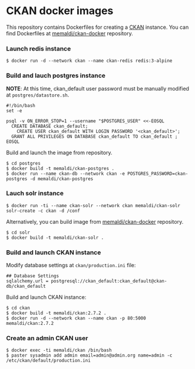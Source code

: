 # CKAN docker images

This repository contains Dockerfiles for creating a [CKAN](http://ckan.org) instance. You can find Dockerfiles at [memaldi/ckan-docker](https://github.com/memaldi/ckan-docker) repository.

### Launch redis instance

```
$ docker run -d --network ckan --name ckan-redis redis:3-alpine
```

### Build and lauch postgres instance

**NOTE**: At this time, ckan_default user password must be manually modified at `postgres/datastore.sh`.

```
#!/bin/bash
set -e

psql -v ON_ERROR_STOP=1 --username "$POSTGRES_USER" <<-EOSQL
  CREATE DATABASE ckan_default;
 	CREATE USER ckan_default WITH LOGIN PASSWORD '<ckan_default>';
  GRANT ALL PRIVILEGES ON DATABASE ckan_default TO ckan_default ;
EOSQL
```

Build and launch the image from repository.

```
$ cd postgres
$ docker build -t memaldi/ckan-postgres .
$ docker run --name ckan-db --network ckan -e POSTGRES_PASSWORD=ckan-postgres -d memaldi/ckan-postgres
```

### Lauch solr instance

```
$ docker run -ti --name ckan-solr --network ckan memaldi/ckan-solr solr-create -c ckan -d /conf
```
Alternatively, you can build image from [memaldi/ckan-docker](https://github.com/memaldi/ckan-docker) repository.

```
$ cd solr
$ docker build -t memaldi/ckan-solr .
```

### Build and launch CKAN instance

Modify database settings at `ckan/production.ini` file:

```
## Database Settings
sqlalchemy.url = postgresql://ckan_default:ckan_default@ckan-db/ckan_default
```

Build and launch CKAN instance:

```
$ cd ckan
$ docker build -t memaldi/ckan:2.7.2 .
$ docker run -d --network ckan --name ckan -p 80:5000 memaldi/ckan:2.7.2
```

### Create an admin CKAN user

```
$ docker exec -ti memaldi/ckan /bin/bash
$ paster sysadmin add admin email=admin@admin.org name=admin -c /etc/ckan/default/production.ini
```
